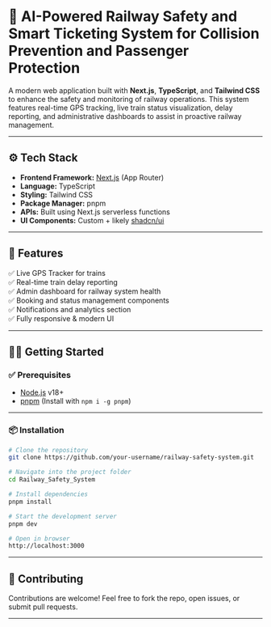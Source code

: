 # 🚆 AI-Powered Railway Safety and Smart Ticketing System for Collision Prevention and Passenger Protection

A modern web application built with **Next.js**, **TypeScript**, and **Tailwind CSS** to enhance the safety and monitoring of railway operations. This system features real-time GPS tracking, live train status visualization, delay reporting, and administrative dashboards to assist in proactive railway management.

---

## ⚙️ Tech Stack

- **Frontend Framework:** [Next.js](https://nextjs.org/) (App Router)
- **Language:** TypeScript
- **Styling:** Tailwind CSS
- **Package Manager:** pnpm
- **APIs:** Built using Next.js serverless functions
- **UI Components:** Custom + likely [shadcn/ui](https://ui.shadcn.dev/)

---

## 🚀 Features

✅ Live GPS Tracker for trains  
✅ Real-time train delay reporting  
✅ Admin dashboard for railway system health  
✅ Booking and status management components  
✅ Notifications and analytics section  
✅ Fully responsive & modern UI  

---

## 🧑‍💻 Getting Started

### ✅ Prerequisites

- [Node.js](https://nodejs.org/) v18+
- [pnpm](https://pnpm.io/) (Install with `npm i -g pnpm`)

---

### 📦 Installation

```bash
# Clone the repository
git clone https://github.com/your-username/railway-safety-system.git

# Navigate into the project folder
cd Railway_Safety_System

# Install dependencies
pnpm install

# Start the development server
pnpm dev

# Open in browser
http://localhost:3000
```
---

## 🤝 Contributing

Contributions are welcome!
Feel free to fork the repo, open issues, or submit pull requests.

---
